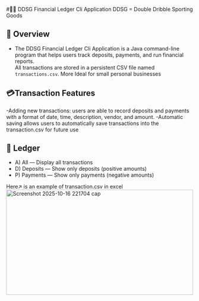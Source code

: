 #🫰🤑 DDSG Financial Ledger Cli Application
DDSG = Double Dribble Sporting Goods
## 📝 Overview
- The DDSG Financial Ledger Cli Application is a Java command-line program that helps users track deposits, payments, and run financial reports.  
All transactions are stored in a persistent CSV file named `transactions.csv`.
More Ideal for small personal businesses
## 💳Transaction Features
-Adding new transactions: users are able to record deposits and payments with a format of date, time, description, vendor, and amount.
-Automatic saving allows users to automatically save transactions into the transaction.csv for future use

## 📔 Ledger
- A) All — Display all transactions  
- D) Deposits — Show only deposits (positive amounts)  
- P) Payments — Show only payments (negative amounts)  

 Here↗️ is an example of transaction.csv in excel
<img width="503" height="283" alt="Screenshot 2025-10-16 221704 cap" src="https://github.com/user-attachments/assets/059613a6-7dfa-4094-87f2-3190f0561d8f" />

